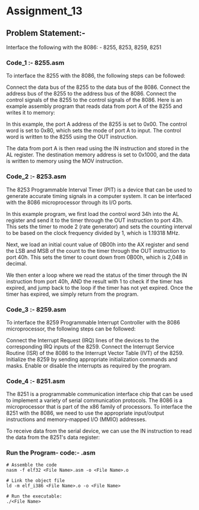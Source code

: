
# Assignment_13

## Problem Statement:-

Interface the following with the 8086: -
8255, 8253, 8259, 8251


### Code_1 :- 8255.asm

To interface the 8255 with the 8086, the following steps can be followed:

Connect the data bus of the 8255 to the data bus of the 8086.
Connect the address bus of the 8255 to the address bus of the 8086.
Connect the control signals of the 8255 to the control signals of the 8086.
Here is an example assembly program that reads data from port A of the 8255 and writes it to memory:

In this example, the port A address of the 8255 is set to 0x00. The control word is set to 0x80, which sets the mode of port A to input. 
The control word is written to the 8255 using the OUT instruction.

The data from port A is then read using the IN instruction and stored in the AL register. The destination memory address is set to 0x1000, 
and the data is written to memory using the MOV instruction.
 
### Code_2 :- 8253.asm

The 8253 Programmable Interval Timer (PIT) is a device that can be used to generate accurate timing signals in a computer system. It can be 
interfaced with the 8086 microprocessor through its I/O ports.

In this example program, we first load the control word 34h into the AL register and send it to the timer through the OUT instruction 
to port 43h. This sets the timer to mode 2 (rate generator) and sets the counting interval to be based on the clock frequency divided by 
1, which is 1.19318 MHz.

Next, we load an initial count value of 0B00h into the AX register and send the LSB and MSB of the count to the timer through the OUT
instruction to port 40h. This sets the timer to count down from 0B00h, which is 2,048 in decimal.

We then enter a loop where we read the status of the timer through the IN instruction from port 40h, AND the result with 1 to check if the 
timer has expired, and jump back to the loop if the timer has not yet expired. Once the timer has expired, we simply return from the program.

### Code_3 :- 8259.asm

To interface the 8259 Programmable Interrupt Controller with the 8086 microprocessor, the following steps can be followed:

Connect the Interrupt Request (IRQ) lines of the devices to the corresponding IRQ inputs of the 8259.
Connect the Interrupt Service Routine (ISR) of the 8086 to the Interrupt Vector Table (IVT) of the 8259.
Initialize the 8259 by sending appropriate initialization commands and masks.
Enable or disable the interrupts as required by the program.

### Code_4 :- 8251.asm

The 8251 is a programmable communication interface chip that can be used to implement a variety of serial communication protocols. The 8086
is a microprocessor that is part of the x86 family of processors. To interface the 8251 with the 8086, we need to use the appropriate 
input/output instructions and memory-mapped I/O (MMIO) addresses.

To receive data from the serial device, we can use the IN instruction to read the data from the 8251's data register:


### Run the Program- code:-  <File Name>.asm

	# Assemble the code
	nasm -f elf32 <File Name>.asm -o <File Name>.o

	# Link the object file
	ld -m elf_i386 <File Name>.o -o <File Name>

	# Run the executable:
	./<File Name>
	



